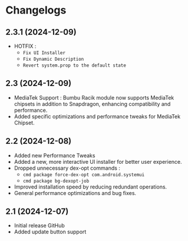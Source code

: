 # Changelogs

## 2.3.1 (2024-12-09)
- HOTFIX :
  - `Fix UI Installer`
  - `Fix Dynamic Description`
  - `Revert system.prop to the default state`

## 2.3 (2024-12-09)
- MediaTek Support : Bumbu Racik module now supports MediaTek chipsets in addition to Snapdragon, enhancing compatibility and performance.
- Added specific optimizations and performance tweaks for MediaTek Chipset.

## 2.2 (2024-12-08)
- Added new Performance Tweaks
- Added a new, more interactive UI installer for better user experience.
- Dropped unnecessary dex-opt commands :
  - `cmd package force-dex-opt com.android.systemui`
  - `cmd package bg-dexopt-job`
- Improved installation speed by reducing redundant operations.
- General performance optimizations and bug fixes.

## 2.1 (2024-12-07)
- Initial release GitHub
- Added update button support
